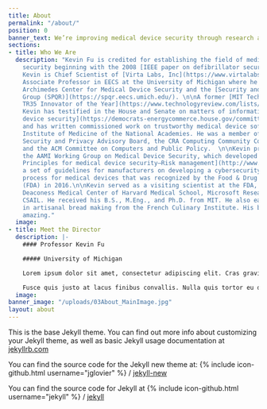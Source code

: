 ```yaml
---
title: About
permalink: "/about/"
position: 0
banner_text: We’re improving medical device security through research and education.
sections:
- title: Who We Are
  description: "Kevin Fu is credited for establishing the field of medical device
    security beginning with the 2008 [IEEE paper on defibrillator security](https://www.secure-medicine.org/public/publications/icd-study.pdf).
    Kevin is Chief Scientist of [Virta Labs, Inc](https://www.virtalabs.com/). and
    Associate Professor in EECS at the University of Michigan where he directs the
    Archimedes Center for Medical Device Security and the [Security and Privacy Research
    Group (SPQR)](https://spqr.eecs.umich.edu/). \n\nA former [MIT Technology Review
    TR35 Innovator of the Year](https://www.technologyreview.com/lists/innovators-under-35/),
    Kevin has testified in the House and Senate on matters of information and [medical
    device security](https://democrats-energycommerce.house.gov/committee-activity/hearings/hearing-on-understanding-the-role-of-connected-devices-in-recent-cyber)
    and has written commissioned work on trustworthy medical device software for the
    Institute of Medicine of the National Academies. He was a member of NIST Information
    Security and Privacy Advisory Board, the CRA Computing Community Consortium Council,
    and the ACM Committee on Computers and Public Policy.  \n\nKevin previously co-chaired
    the AAMI Working Group on Medical Device Security, which developed __[AMI TIR57,
    Principles for medical device security―Risk management](http://www.aami.org/productspublications/ProductDetail.aspx?ItemNumber=3729)__,
    a set of guidelines for manufacturers on developing a cybersecurity risk management
    process for medical devices that was recognized by the Food & Drug Administration
    (FDA) in 2016.\n\nKevin served as a visiting scientist at the FDA, the Beth Israel
    Deaconess Medical Center of Harvard Medical School, Microsoft Research, and MIT
    CSAIL. He received his B.S., M.Eng., and Ph.D. from MIT. He also earned a certificate
    in artisanal bread making from the French Culinary Institute. His baguettes are
    amazing."
  image: 
- title: Meet the Director
  description: |-
    #### Professor Kevin Fu

    ##### University of Michigan

    Lorem ipsum dolor sit amet, consectetur adipiscing elit. Cras gravida venenatis ipsum in tempus. Vivamus nec convallis sapien. Sed laoreet, urna et lobortis ornare, leo ligula sagittis ligula, id pretium sem erat at velit. Etiam commodo urna quis aliquam luctus. Aliquam laoreet lacus tellus, at rhoncus urna luctus at. Vestibulum euismod dui et turpis vehicula, eu blandit lacus accumsan. Nullam malesuada quam sed sem imperdiet egestas.

    Fusce quis justo at lacus finibus convallis. Nulla quis tortor eu dui scelerisque faucibus posuere sed lectus. Donec mattis commodo nisl sed suscipit. Phasellus fermentum posuere tellus sit amet suscipit. Phasellus posuere leo at nisl condimentum, non suscipit tortor elementum. Mauris pharetra arcu ligula, at placerat ipsum vestibulum eu. Donec tellus lorem, aliquam in dapibus sit amet, pharetra in mi. Curabitur dui purus, placerat elementum enim vel, egestas iaculis ligula. Cras volutpat eget ante vel feugiat. Praesent vitae commodo ex, tempus auctor diam. Proin ultrices gravida volutpat. Morbi vel aliquet mauris, vehicula laoreet magna. Aliquam pulvinar sed felis id porta. Suspendisse tincidunt nibh nibh, vel euismod magna luctus nec. Ut viverra sollicitudin ex. Curabitur congue sed justo a faucibus.
  image: 
banner_image: "/uploads/03About_MainImage.jpg"
layout: about
---
```


This is the base Jekyll theme. You can find out more info about customizing your Jekyll theme, as well as basic Jekyll usage documentation at [jekyllrb.com](http://jekyllrb.com/)

You can find the source code for the Jekyll new theme at:
{% include icon-github.html username="jglovier" %} /
[jekyll-new](https://github.com/jglovier/jekyll-new)

You can find the source code for Jekyll at
{% include icon-github.html username="jekyll" %} /
[jekyll](https://github.com/jekyll/jekyll)
